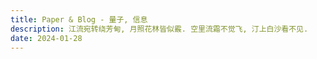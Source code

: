 ```yaml
---
title: Paper & Blog - 量子, 信息
description: 江流宛转绕芳甸, 月照花林皆似霰. 空里流霜不觉飞, 汀上白沙看不见.
date: 2024-01-28
---
```


